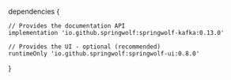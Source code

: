 dependencies {

    // Provides the documentation API
    implementation 'io.github.springwolf:springwolf-kafka:0.13.0'

    // Provides the UI - optional (recommended)
    runtimeOnly 'io.github.springwolf:springwolf-ui:0.8.0'
}
